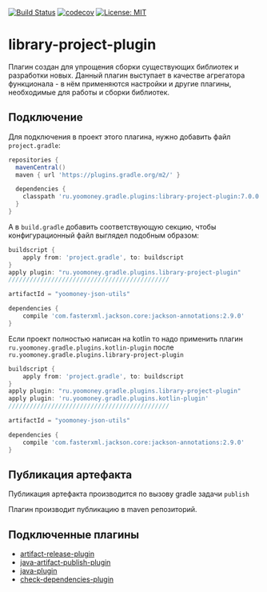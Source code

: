 [![Build Status](https://travis-ci.com/yoomoney-gradle-plugins/library-project-plugin.svg?branch=master)](https://travis-ci.com/yoomoney-gradle-plugins/library-project-plugin)
[![codecov](https://codecov.io/gh/yoomoney-gradle-plugins/library-project-plugin/branch/master/graph/badge.svg)](https://codecov.io/gh/yoomoney-gradle-plugins/library-project-plugin)
[![License: MIT](https://img.shields.io/badge/License-MIT-yellow.svg)](https://opensource.org/licenses/MIT)

# library-project-plugin
Плагин создан для упрощения сборки существующих библиотек и разработки новых.
Данный плагин выступает в качестве агрегатора функционала - в нём применяются настройки и другие плагины, 
необходимые для работы и сборки библиотек.

## Подключение
Для подключения в проект этого плагина, нужно добавить файл ```project.gradle```:
```groovy
repositories {
  mavenCentral()
  maven { url 'https://plugins.gradle.org/m2/' }

  dependencies {
    classpath 'ru.yoomoney.gradle.plugins:library-project-plugin:7.0.0'
  }
}
```
А в `build.gradle` добавить соответствующую секцию, чтобы конфигурационный файл выглядел подобным образом:
```groovy
buildscript {
    apply from: 'project.gradle', to: buildscript
}
apply plugin: "ru.yoomoney.gradle.plugins.library-project-plugin"
/////////////////////////////////////////////

artifactId = "yoomoney-json-utils"

dependencies {
    compile 'com.fasterxml.jackson.core:jackson-annotations:2.9.0'
}
```

Если проект полностью написан на kotlin то надо применить плагин `ru.yoomoney.gradle.plugins.kotlin-plugin` после `ru.yoomoney.gradle.plugins.library-project-plugin`
```groovy
buildscript {
    apply from: 'project.gradle', to: buildscript
}
apply plugin: "ru.yoomoney.gradle.plugins.library-project-plugin"
apply plugin: 'ru.yoomoney.gradle.plugins.kotlin-plugin'
/////////////////////////////////////////////

artifactId = "yoomoney-json-utils"

dependencies {
    compile 'com.fasterxml.jackson.core:jackson-annotations:2.9.0'
}
```

## Публикация артефакта
Публикация артефакта производится по вызову gradle задачи `publish`

Плагин производит публикацию в maven репозиторий.

## Подключенные плагины
* [artifact-release-plugin](https://github.com/yoomoney-gradle-plugins/artifact-release-plugin/blob/master/README.md)
* [java-artifact-publish-plugin](https://github.com/yoomoney-gradle-plugins/java-artifact-publish-plugin)
* [java-plugin](https://github.com/yoomoney-gradle-plugins/java-plugin)
* [check-dependencies-plugin](https://github.com/yoomoney-gradle-plugins/check-dependencies-plugin)
